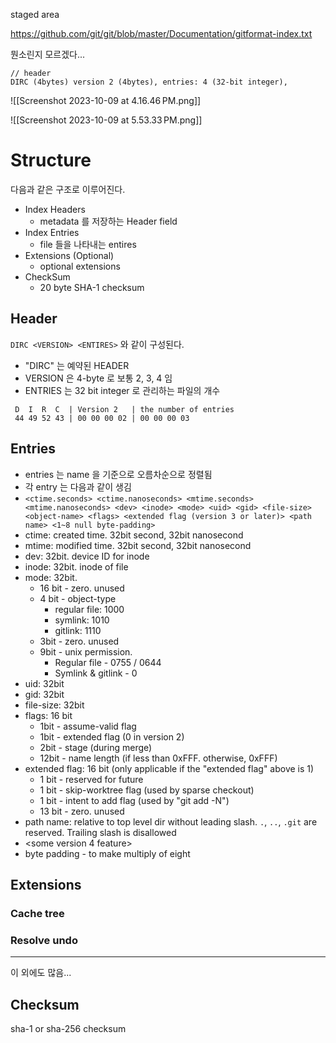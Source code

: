 staged area

https://github.com/git/git/blob/master/Documentation/gitformat-index.txt

뭔소린지 모르겠다...

```
// header
DIRC (4bytes) version 2 (4bytes), entries: 4 (32-bit integer), 
```

![[Screenshot 2023-10-09 at 4.16.46 PM.png]]

![[Screenshot 2023-10-09 at 5.53.33 PM.png]]
# Structure
다음과 같은 구조로 이루어진다.

- Index Headers
	- metadata 를 저장하는 Header field
- Index Entries
	- file 들을 나타내는 entires
- Extensions (Optional)
	- optional extensions
- CheckSum
	-  20 byte SHA-1 checksum

## Header
`DIRC <VERSION> <ENTIRES>` 와 같이 구성된다.
- "DIRC" 는 예약된 HEADER 
- VERSION 은 4-byte 로 보통 2, 3, 4 임
- ENTRIES 는  32 bit integer 로 관리하는 파일의 개수
```
 D  I  R  C  | Version 2   | the number of entries
 44 49 52 43 | 00 00 00 02 | 00 00 00 03
```

## Entries

- entries 는 name 을 기준으로 오름차순으로 정렬됨
- 각 entry 는 다음과 같이 생김
- `<ctime.seconds> <ctime.nanoseconds> <mtime.seconds><mtime.nanoseconds> <dev> <inode> <mode> <uid> <gid> <file-size> <object-name> <flags> <extended flag (version 3 or later)> <path name> <1~8 null byte-padding>`
- ctime: created time. 32bit second, 32bit nanosecond
- mtime: modified time.  32bit second, 32bit nanosecond
- dev: 32bit. device ID for inode 
- inode: 32bit. inode of file
- mode:  32bit.
	- 16 bit - zero. unused
	- 4 bit - object-type
		- regular file: 1000
		- symlink: 1010
		- gitlink: 1110
	- 3bit - zero. unused
	- 9bit - unix permission. 
		- Regular file - 0755 / 0644  
		- Symlink & gitlink - 0
- uid: 32bit
- gid: 32bit 
- file-size: 32bit
- flags: 16 bit
	- 1bit - assume-valid flag
	- 1bit - extended flag (0 in version 2)
	- 2bit - stage (during merge)
	- 12bit - name length (if less than 0xFFF. otherwise, 0xFFF)
- extended flag: 16 bit (only applicable if the "extended flag" above is 1)
	- 1 bit - reserved for future
	- 1 bit - skip-worktree flag (used by sparse checkout)
	- 1 bit - intent to add flag (used by "git add -N")
	- 13 bit - zero. unused
- path name: relative to top level dir without leading slash. `.`, `..`, `.git` are reserved. Trailing slash is disallowed
- <some version 4 feature>
- byte padding - to make multiply of eight
## Extensions

### Cache tree

### Resolve undo

--- 
이 외에도 많음...


## Checksum
sha-1 or sha-256 checksum